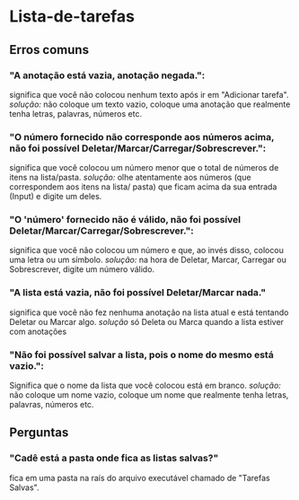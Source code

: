 # Lista-de-tarefas

## Erros comuns
### "A anotação está vazia, anotação negada.": 
significa que você não colocou nenhum texto após ir em "Adicionar tarefa". *solução:*
não coloque um texto vazio, coloque uma anotação que realmente tenha letras, palavras, números etc.

### "O número fornecido não corresponde aos números acima, não foi possível Deletar/Marcar/Carregar/Sobrescrever.":
significa que você colocou um número menor que o total de números de itens na lista/pasta. *solução:*
olhe atentamente aos números (que correspondem aos itens na lista/ pasta) que ficam acima da sua entrada (Input)
e digite um deles.

### "O 'número' fornecido não é válido, não foi possível Deletar/Marcar/Carregar/Sobrescrever.":
significa que você não colocou um número e que, ao invés disso, colocou uma letra ou um símbolo. *solução:*
na hora de Deletar, Marcar, Carregar ou Sobrescrever, digite um número válido.

### "A lista está vazia, não foi possível Deletar/Marcar nada."
significa que você não fez nenhuma anotação na lista atual e está tentando Deletar ou Marcar algo. *solução*
só Deleta ou Marca quando a lista estiver com anotações

### "Não foi possível salvar a lista, pois o nome do mesmo está vazio.":
Significa que o nome da lista que você colocou está em branco. *solução:*
não coloque um nome vazio, coloque um nome que realmente tenha letras, palavras, números etc.

## Perguntas
### "Cadê está a pasta onde fica as listas salvas?"
fica em uma pasta na raís do arquivo executável chamado de "Tarefas Salvas".
